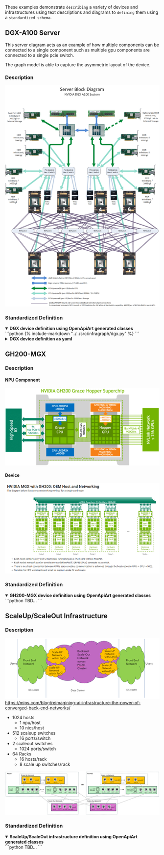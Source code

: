These examples demonstrate `describing` a variety of devices and infrastructures using text descriptions and diagrams to `defining` them using a `standardized schema`.

## DGX-A100 Server
This server diagram acts as an example of how multiple components can be connected to a single component such as multiple gpu components are connected to a single pcie switch.

The graph model is able to capture the asymmetric layout of the device.

### Description
![dgxa100](./images/dgxa100.png)

### Standardized Definition
<details open>
<summary><strong>DGX device definition using OpenApiArt generated classes</strong></summary>
```python
{% include-markdown "../../src/infragraph/dgx.py" %}
```
</details>
<details closed>
<summary><strong>DGX device definition as yaml</strong></summary>
```yaml
{% include-markdown "./yaml/dgx.yaml" %}
```
</details>

## GH200-MGX
### Description
#### NPU Component
![spine and leaf](./images/gh200.png)
#### Device
![spine and leaf](./images/gh200-mgx.png)

### Standardized Definition
<details open>
<summary><strong>GH200-MGX device definition using OpenApiArt generated classes</strong></summary>
```python
TBD...
```
</details>

## ScaleUp/ScaleOut Infrastructure

### Description
![ai-ml-hpc-datacenter-networks](./images/ai-ml-hpc-datacenter-networks.png)
https://mips.com/blog/reimagining-ai-infrastructure-the-power-of-converged-back-end-networks/


- 1024 hosts
    - 1 npu/host
    - 10 nics/host
- 512 scaleup switches
    - 16 ports/switch
- 2 scaleout switches
    - 1024 ports/switch
- 64 Racks
    - 16 hosts/rack
    - 8 scale up switches/rack

![ai-ml-hpc-datacenter-networks](./images/scaleup-scaleout.png)

### Standardized Definition
<details open>
<summary><strong>ScaleUp/ScaleOut infrastructure definition using OpenApiArt generated classes</strong></summary>
```python
TBD...
```
</details>
